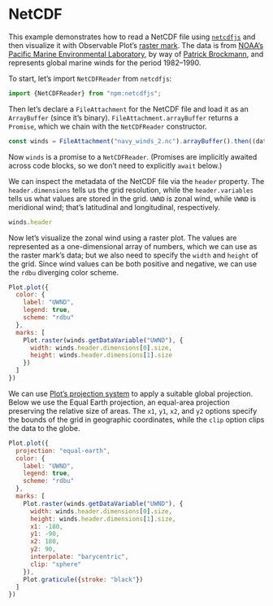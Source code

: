 # NetCDF

This example demonstrates how to read a NetCDF file using [`netcdfjs`](https://github.com/cheminfo/netcdfjs) and then visualize it with Observable Plot’s [raster mark](https://observablehq.com/plot/marks/raster). The data is from [NOAA’s Pacific Marine Environmental Laboratory](https://ferret.pmel.noaa.gov/Ferret/documentation/users-guide/introduction/SAMPLE-DATA-SETS), by way of [Patrick Brockmann](https://github.com/PBrockmann/D3_netcdfjs), and represents global marine winds for the period 1982–1990.

To start, let’s import `NetCDFReader` from `netcdfjs`:

```js echo
import {NetCDFReader} from "npm:netcdfjs";
```

Then let’s declare a `FileAttachment` for the NetCDF file and load it as an `ArrayBuffer` (since it’s binary). `FileAttachment.arrayBuffer` returns a `Promise`, which we chain with the `NetCDFReader` constructor.

```js echo
const winds = FileAttachment("navy_winds_2.nc").arrayBuffer().then((data) => new NetCDFReader(data));
```

Now `winds` is a promise to a `NetCDFReader`. (Promises are implicitly awaited across code blocks, so we don’t need to explicitly `await` below.)

We can inspect the metadata of the NetCDF file via the `header` property. The `header.dimensions` tells us the grid resolution, while the `header.variables` tells us what values are stored in the grid. `UWND` is zonal wind, while `VWND` is meridional wind; that’s latitudinal and longitudinal, respectively.

```js echo
winds.header
```

Now let’s visualize the zonal wind using a raster plot. The values are represented as a one-dimensional array of numbers, which we can use as the raster mark’s data; but we also need to specify the `width` and `height` of the grid. Since wind values can be both positive and negative, we can use the `rdbu` diverging color scheme.

```js echo
Plot.plot({
  color: {
    label: "UWND",
    legend: true,
    scheme: "rdbu"
  },
  marks: [
    Plot.raster(winds.getDataVariable("UWND"), {
      width: winds.header.dimensions[0].size,
      height: winds.header.dimensions[1].size
    })
  ]
})
```

We can use [Plot’s projection system](https://observablehq.com/plot/features/projections) to apply a suitable global projection. Below we use the Equal Earth projection, an equal-area projection preserving the relative size of areas. The `x1`, `y1`, `x2`, and `y2` options specify the bounds of the grid in geographic coordinates, while the `clip` option clips the data to the globe.

```js echo
Plot.plot({
  projection: "equal-earth",
  color: {
    label: "UWND",
    legend: true,
    scheme: "rdbu"
  },
  marks: [
    Plot.raster(winds.getDataVariable("UWND"), {
      width: winds.header.dimensions[0].size,
      height: winds.header.dimensions[1].size,
      x1: -180,
      y1: -90,
      x2: 180,
      y2: 90,
      interpolate: "barycentric",
      clip: "sphere"
    }),
    Plot.graticule({stroke: "black"})
  ]
})
```
